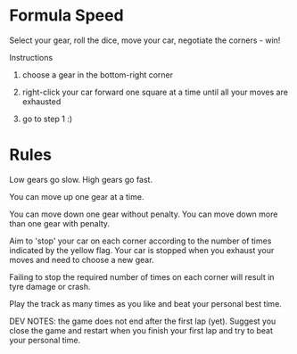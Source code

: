# Formula Speed

Select your gear, roll the dice, move your car, negotiate the corners - win!

Instructions

1) choose a gear in the bottom-right corner

2) right-click your car forward one square at a time until all your moves are exhausted

3) go to step 1   :)

Rules
=====

Low gears go slow. High gears go fast.

You can move up one gear at a time.

You can move down one gear without penalty. You can move down more than one gear with penalty.

Aim to 'stop' your car on each corner according to the number of times indicated by the yellow flag. Your car is stopped when you exhaust your moves and need to choose a new gear.

Failing to stop the required number of times on each corner will result in tyre damage or crash.

Play the track as many times as you like and beat your personal best time.



DEV NOTES: the game does not end after the first lap (yet). Suggest you close the game and restart when you finish your first lap and try to beat your personal time.

